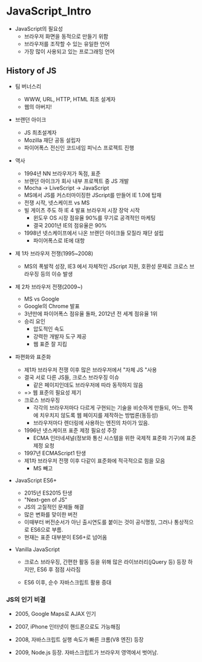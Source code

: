 # JavaScript_Intro

- JavaScript의 필요성
  - 브라우저 화면을 동적으로 만들기 위함
  - 브라우저를 조작할 수 있는 유일한 언어
  - 가장 많이 사용되고 있는 프로그래밍 언어



## History of JS

- 팀 버너스리
  - WWW, URL, HTTP, HTML 최초 설계자
  - 웹의 아버지!
- 브랜던 아이크
  - JS 최초설계자
  - Mozilla 재단 공동 설립자
  - 파이어폭스 전신인 코드네임 피닉스 프로젝트 진행

- 역사
  - 1994년 NN 브라우저가 독점, 표준
  - 브랜던 아이크가 회사 내부 프로젝트 중 JS 개발
  - Mocha -> LiveScript -> JavaScript
  - MS에서 JS를 커스터마이징한 JScript를 만들어 IE 1.0에 탑재
  - 전쟁 시작, 넷스케이프 vs MS
  - 빌 게이츠 주도 하 IE 4 발표 브라우저 시장 장악 시작
    - 윈도우 OS 시장 점유율 90%를 무기로 공격적인 마케팅
    - 결국 2001년 IE의 점유율은 90%
  - 1998년 넷스케이프에서 나온 브랜던 아이크들 모질라 재단 설립
    - 파이어폭스로 IE에 대항
- 제 1차 브라우저 전쟁(1995~2008)
  - MS의 폭발적 성장, IE3 에서 자체적인 JScript 지원, 호환성 문제로 크로스 브라우징 등의 이슈 발생
- 제 2차 브라우저 전쟁(2009~)
  - MS vs Google
  - Google의 Chrome 발표
  - 3년만에 파이어폭스 점유율 돌파, 2012년 전 세계 점유율 1위
  - 승리 요인
    - 압도적인 속도
    - 강력한 개발자 도구 제공
    - 웹 표준 잘 지킴

- 파편화와 표준화
  - 제1차 브라우저 전쟁 이후 많은 브라우저에서 "자체 JS "사용
  - 결국 서로 다른 JS들, 크로스 브라우징 이슈
    - 같은 페이지인데도 브라우저에 따라 동작하지 않음
  - => 웹 표준의 필요성 제기
  - 크로스 브라우징
    - 각각의 브라우저마다 다르게 구현되는 기술을 비슷하게 만들되, 어느 한쪽에 치우치지 않도록 웹 페이지를 제작하는 방법론(동등성)
    - 브라우저마다 렌더링에 사용하는 엔진의 차이가 있음.
  - 1996년 넷스케이프 표준 제정 필요성 주장
    - ECMA 인터네셔널(정보와 통신 시스템을 위한 국제적 표준화 기구)에 표준 제정 요청
  - 1997년 ECMAScript1 탄생
  - 제1차 브라우저 전쟁 이후 다같이 표준화에 적극적으로 힘을 모음
    - MS 빼고

- JavaScript ES6+
  - 2015년 ES2015 탄생
  - "Next-gen of JS"
  - JS의 고질적인 문제들 해결
  - 많은 변화를 맞이한 버전
  - 이때부터 버전순서가 아닌 출시연도를 붙이는 것이 공식명칭, 그러나 통상적으로 ES6으로 부름.
  - 현재는 표준 대부분이 ES6+로 넘어옴

- Vanilla JavaScript

  - 크로스 브라우징, 간편한 활동 등을 위해 많은 라이브러리(jQuery 등) 등장 하지만, ES6 후 점점 사라짐

  - ES6 이후, 순수 자바스크립트 활용 증대




### JS의 인기 비결

- 2005, Google Maps로 AJAX 인기

- 2007, iPhone 인터넷이 핸드폰으로도 가능해짐
- 2008, 자바스크립트 실행 속도가 빠른 크롬(V8 엔진) 등장
- 2009, Node.js 등장. 자바스크립트가 브라우저 영역에서 벗어남.